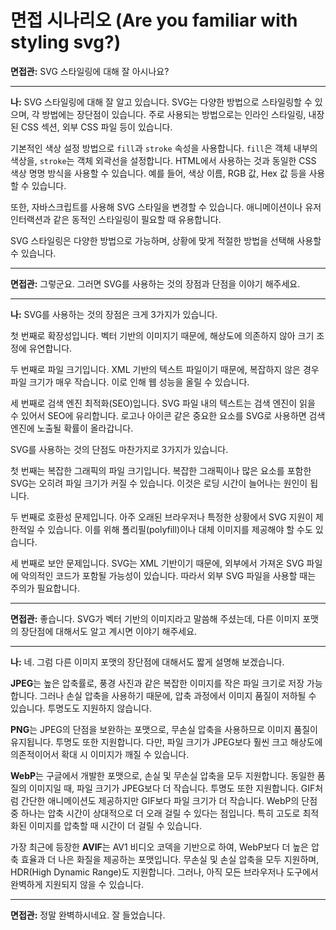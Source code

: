 # 면접 시나리오 (Are you familiar with styling svg?)

**면접관:**
SVG 스타일링에 대해 잘 아시나요?

---

**나:**
SVG 스타일링에 대해 잘 알고 있습니다. SVG는 다양한 방법으로 스타일링할 수 있으며, 각 방법에는 장단점이 있습니다. 주로 사용되는 방법으로는 인라인 스타일링, 내장된 CSS 섹션, 외부 CSS 파일 등이 있습니다.

기본적인 색상 설정 방법으로 `fill`과 `stroke` 속성을 사용합니다. `fill`은 객체 내부의 색상을, `stroke`는 객체 외곽선을 설정합니다. HTML에서 사용하는 것과 동일한 CSS 색상 명명 방식을 사용할 수 있습니다. 예를 들어, 색상 이름, RGB 값, Hex 값 등을 사용할 수 있습니다.

또한, 자바스크립트를 사용해 SVG 스타일을 변경할 수 있습니다. 애니메이션이나 유저 인터랙션과 같은 동적인 스타일링이 필요할 때 유용합니다.

SVG 스타일링은 다양한 방법으로 가능하며, 상황에 맞게 적절한 방법을 선택해 사용할 수 있습니다.

---

**면접관:**
그렇군요. 그러면 SVG를 사용하는 것의 장점과 단점을 이야기 해주세요.

---

**나:**
SVG를 사용하는 것의 장점은 크게 3가지가 있습니다.

첫 번째로 확장성입니다. 벡터 기반의 이미지기 때문에, 해상도에 의존하지 않아 크기 조정에 유연합니다.

두 번째로 파일 크기입니다. XML 기반의 텍스트 파일이기 때문에, 복잡하지 않은 경우 파일 크기가 매우 작습니다. 이로 인해 웹 성능을 올릴 수 있습니다.

세 번째로 검색 엔진 최적화(SEO)입니다. SVG 파일 내의 텍스트는 검색 엔진이 읽을 수 있어서 SEO에 유리합니다. 로고나 아이콘 같은 중요한 요소를 SVG로 사용하면 검색 엔진에 노출될 확률이 올라갑니다.

SVG를 사용하는 것의 단점도 마찬가지로 3가지가 있습니다.

첫 번째는 복잡한 그래픽의 파일 크기입니다. 복잡한 그래픽이나 많은 요소를 포함한 SVG는 오히려 파일 크기가 커질 수 있습니다. 이것은 로딩 시간이 늘어나는 원인이 됩니다.

두 번째로 호환성 문제입니다. 아주 오래된 브라우저나 특정한 상황에서 SVG 지원이 제한적일 수 있습니다. 이를 위해 폴리필(polyfill)이나 대체 이미지를 제공해야 할 수도 있습니다.

세 번째로 보안 문제입니다. SVG는 XML 기반이기 때문에, 외부에서 가져온 SVG 파일에 악의적인 코드가 포함될 가능성이 있습니다. 따라서 외부 SVG 파일을 사용할 때는 주의가 필요합니다.

---

**면접관:**
좋습니다. SVG가 벡터 기반의 이미지라고 말씀해 주셨는데, 다른 이미지 포맷의 장단점에 대해서도 알고 계시면 이야기 해주세요.

---

**나:**
네. 그럼 다른 이미지 포맷의 장단점에 대해서도 짧게 설명해 보겠습니다.

**JPEG**는 높은 압축률로, 풍경 사진과 같은 복잡한 이미지를 작은 파일 크기로 저장 가능합니다. 그러나 손실 압축을 사용하기 때문에, 압축 과정에서 이미지 품질이 저하될 수 있습니다. 투명도도 지원하지 않습니다.

**PNG**는 JPEG의 단점을 보완하는 포맷으로, 무손실 압축을 사용하므로 이미지 품질이 유지됩니다. 투명도 또한 지원합니다. 다만, 파일 크기가 JPEG보다 훨씬 크고 해상도에 의존적이어서 확대 시 이미지가 깨질 수 있습니다.

**WebP**는 구글에서 개발한 포맷으로, 손실 및 무손실 압축을 모두 지원합니다. 동일한 품질의 이미지일 때, 파일 크기가 JPEG보다 더 작습니다. 투명도 또한 지원합니다. GIF처럼 간단한 애니메이션도 제공하지만 GIF보다 파일 크기가 더 작습니다. WebP의 단점 중 하나는 압축 시간이 상대적으로 더 오래 걸릴 수 있다는 점입니다. 특히 고도로 최적화된 이미지를 압축할 때 시간이 더 걸릴 수 있습니다.

가장 최근에 등장한 **AVIF**는 AV1 비디오 코덱을 기반으로 하여, WebP보다 더 높은 압축 효율과 더 나은 화질을 제공하는 포맷입니다. 무손실 및 손실 압축을 모두 지원하며, HDR(High Dynamic Range)도 지원합니다. 그러나, 아직 모든 브라우저나 도구에서 완벽하게 지원되지 않을 수 있습니다.

---

**면접관:**
정말 완벽하시네요. 잘 들었습니다.
